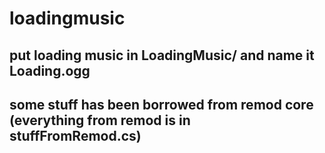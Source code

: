 # loadingmusic

## put loading music in LoadingMusic/ and name it Loading.ogg

## some stuff has been borrowed from remod core (everything from remod is in stuffFromRemod.cs)
